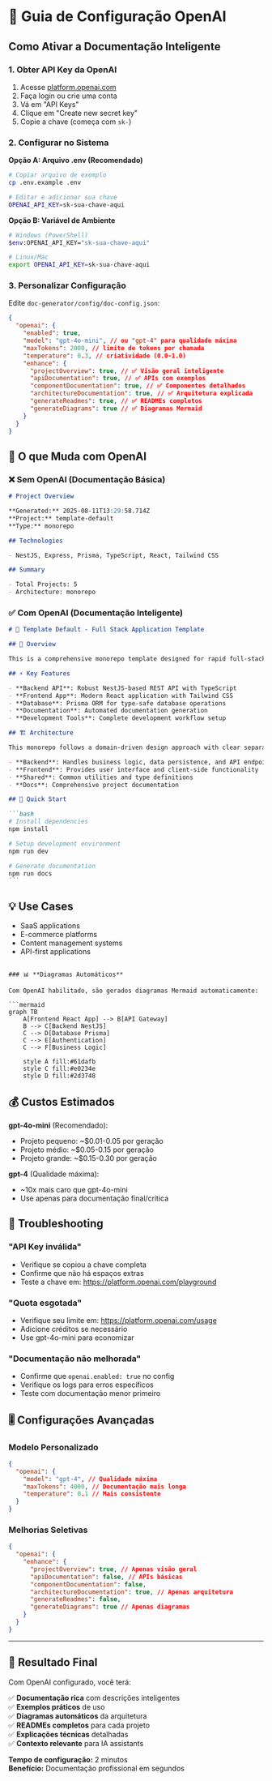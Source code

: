 # 🤖 Guia de Configuração OpenAI

## Como Ativar a Documentação Inteligente

### 1. Obter API Key da OpenAI

1. Acesse [platform.openai.com](https://platform.openai.com/api-keys)
2. Faça login ou crie uma conta
3. Vá em "API Keys"
4. Clique em "Create new secret key"
5. Copie a chave (começa com `sk-`)

### 2. Configurar no Sistema

**Opção A: Arquivo .env (Recomendado)**

```bash
# Copiar arquivo de exemplo
cp .env.example .env

# Editar e adicionar sua chave
OPENAI_API_KEY=sk-sua-chave-aqui
```

**Opção B: Variável de Ambiente**

```bash
# Windows (PowerShell)
$env:OPENAI_API_KEY="sk-sua-chave-aqui"

# Linux/Mac
export OPENAI_API_KEY=sk-sua-chave-aqui
```

### 3. Personalizar Configuração

Edite `doc-generator/config/doc-config.json`:

```json
{
  "openai": {
    "enabled": true,
    "model": "gpt-4o-mini", // ou "gpt-4" para qualidade máxima
    "maxTokens": 2000, // limite de tokens por chamada
    "temperature": 0.3, // criatividade (0.0-1.0)
    "enhance": {
      "projectOverview": true, // ✅ Visão geral inteligente
      "apiDocumentation": true, // ✅ APIs com exemplos
      "componentDocumentation": true, // ✅ Componentes detalhados
      "architectureDocumentation": true, // ✅ Arquitetura explicada
      "generateReadmes": true, // ✅ READMEs completos
      "generateDiagrams": true // ✅ Diagramas Mermaid
    }
  }
}
```

## 🎯 O que Muda com OpenAI

### ❌ **Sem OpenAI** (Documentação Básica)

```markdown
# Project Overview

**Generated:** 2025-08-11T13:29:58.714Z
**Project:** template-default
**Type:** monorepo

## Technologies

- NestJS, Express, Prisma, TypeScript, React, Tailwind CSS

## Summary

- Total Projects: 5
- Architecture: monorepo
```

### ✅ **Com OpenAI** (Documentação Inteligente)

````markdown
# 🚀 Template Default - Full Stack Application Template

## 📖 Overview

This is a comprehensive monorepo template designed for rapid full-stack application development. It provides a solid foundation with modern technologies and best practices, allowing developers to focus on business logic rather than boilerplate configuration.

## ⚡ Key Features

- **Backend API**: Robust NestJS-based REST API with TypeScript
- **Frontend App**: Modern React application with Tailwind CSS
- **Database**: Prisma ORM for type-safe database operations
- **Documentation**: Automated documentation generation
- **Development Tools**: Complete development workflow setup

## 🏗️ Architecture

This monorepo follows a domain-driven design approach with clear separation of concerns:

- **Backend**: Handles business logic, data persistence, and API endpoints
- **Frontend**: Provides user interface and client-side functionality
- **Shared**: Common utilities and type definitions
- **Docs**: Comprehensive project documentation

## 🚀 Quick Start

```bash
# Install dependencies
npm install

# Setup development environment
npm run dev

# Generate documentation
npm run docs
```
````

## 💡 Use Cases

- SaaS applications
- E-commerce platforms
- Content management systems
- API-first applications

````

### 📊 **Diagramas Automáticos**

Com OpenAI habilitado, são gerados diagramas Mermaid automaticamente:

```mermaid
graph TB
    A[Frontend React App] --> B[API Gateway]
    B --> C[Backend NestJS]
    C --> D[Database Prisma]
    C --> E[Authentication]
    C --> F[Business Logic]

    style A fill:#61dafb
    style C fill:#e0234e
    style D fill:#2d3748
````

## 💰 Custos Estimados

**gpt-4o-mini** (Recomendado):

- Projeto pequeno: ~$0.01-0.05 por geração
- Projeto médio: ~$0.05-0.15 por geração
- Projeto grande: ~$0.15-0.30 por geração

**gpt-4** (Qualidade máxima):

- ~10x mais caro que gpt-4o-mini
- Use apenas para documentação final/crítica

## 🔧 Troubleshooting

### "API Key inválida"

- Verifique se copiou a chave completa
- Confirme que não há espaços extras
- Teste a chave em: https://platform.openai.com/playground

### "Quota esgotada"

- Verifique seu limite em: https://platform.openai.com/usage
- Adicione créditos se necessário
- Use gpt-4o-mini para economizar

### "Documentação não melhorada"

- Confirme que `openai.enabled: true` no config
- Verifique os logs para erros específicos
- Teste com documentação menor primeiro

## 🎚️ Configurações Avançadas

### Modelo Personalizado

```json
{
  "openai": {
    "model": "gpt-4", // Qualidade máxima
    "maxTokens": 4000, // Documentação mais longa
    "temperature": 0.1 // Mais consistente
  }
}
```

### Melhorias Seletivas

```json
{
  "openai": {
    "enhance": {
      "projectOverview": true, // Apenas visão geral
      "apiDocumentation": false, // APIs básicas
      "componentDocumentation": false,
      "architectureDocumentation": true, // Apenas arquitetura
      "generateReadmes": false,
      "generateDiagrams": true // Apenas diagramas
    }
  }
}
```

---

## 🎉 Resultado Final

Com OpenAI configurado, você terá:

✅ **Documentação rica** com descrições inteligentes  
✅ **Exemplos práticos** de uso  
✅ **Diagramas automáticos** da arquitetura  
✅ **READMEs completos** para cada projeto  
✅ **Explicações técnicas** detalhadas  
✅ **Contexto relevante** para IA assistants

**Tempo de configuração:** 2 minutos  
**Benefício:** Documentação profissional em segundos
